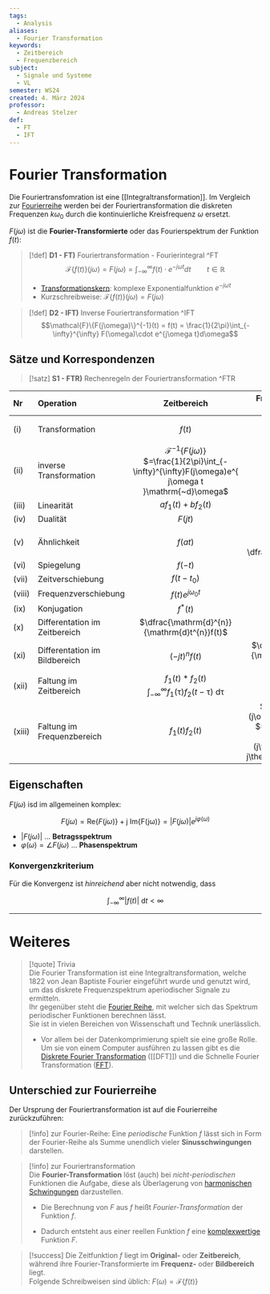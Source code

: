 ```yaml
---
tags:
  - Analysis
aliases:
  - Fourier Transformation
keywords:
  - Zeitbereich
  - Frequenzbereich
subject:
  - Signale und Systeme
  - VL
semester: WS24
created: 4. März 2024
professor:
  - Andreas Stelzer
def:
  - FT
  - IFT
---
```

 

# Fourier Transformation

Die Fouriertransfomration ist eine [[Integraltransformation]]. Im Vergleich zur [Fourierreihe](Fourier%20Reihe.md) werden bei der Fouriertransformation die diskreten Frequenzen $k\omega_{0}$ durch die kontinuierliche Kreisfrequenz $\omega$ ersetzt.

$F(j\omega)$ ist die **Fourier-Transformierte** oder das Fourierspektrum der Funktion $f(t)$:

> [!def] **D1 - FT)** Fouriertransformation - Fourierintegral ^FT
> $$\mathcal{F}\{f(t)\}(j\omega) = F(j\omega) = \int_{-\infty}^{\infty} f(t)\cdot e^{-j\omega t}dt \qquad t \in \mathbb{R}$$
> 
> - [Transformationskern](Integraltransformation.md): komplexe Exponentialfunktion $e^{ -j\omega t }$
> - Kurzschreibweise: $\mathcal{F}\{f(t)\}(j\omega) = F(j\omega)$



> [!def] **D2 - IFT)** Inverse Fouriertransformation ^IFT
> $$\mathcal{F}\{F(j\omega)\}^{-1}(t) = f(t) = \frac{1}{2\pi}\int_{-\infty}^{\infty} F(\omega)\cdot e^{j\omega t}d\omega$$

## Sätze und Korrespondenzen

> [!satz] **S1 - FTR)** Rechenregeln der Fouriertransformation ^FTR

| Nr     | Operation                        |                                                      Zeitbereich                                                       |                                                       Frequenzbereich ($\omega$-Domäne)                                                       |
| :----- | :------------------------------- | :--------------------------------------------------------------------------------------------------------------------: | :-------------------------------------------------------------------------------------------------------------------------------------------: |
| (i)    | Transformation                   |                                                         $f(t)$                                                         |                              $\mathcal{F}\{f(t)\}$<br>$=\int_{-\infty}^{\infty}f(t)e^{ j\omega t }\mathrm{~d}t$                               |
| (ii)   | inverse<br>Transformation        | $\mathcal{F}^{-1}\{F(j\omega)\}$<br>$=\frac{1}{2\pi}\int_{-\infty}^{\infty}F(j\omega)e^{ j\omega t }\mathrm{~d}\omega$ |                                                                 $F(j\omega)$                                                                  |
| (iii)  | Linearität                       |                                                 $af_{1}(t)+b f_{2}(t)$                                                 |                                                       $aF_{1}(j\omega)+bF_{2}(j\omega)$                                                       |
| (iv)   | Dualität                         |                                                        $F(jt)$                                                         |                                                               $2\pi f(-\omega)$                                                               |
| (v)    | Ähnlichkeit                      |                                                        $f(at)$                                                         |                                        $\dfrac{1}{\lvert a \rvert}F\left( \dfrac{j\omega}{a} \right)$                                         |
| (vi)   | Spiegelung                       |                                                        $f(-t)$                                                         |                                                                 $F(-j\omega)$                                                                 |
| (vii)  | Zeitverschiebung                 |                                                      $f(t-t_{0})$                                                      |                                                       $F(j\omega)e^{ -j\omega t_{0} }$                                                        |
| (viii) | Frequenzverschiebung             |                                                $f(t)e^{ j\omega_{0}t }$                                                |                                                           $F(j\omega-j\omega_{0})$                                                            |
| (ix)   | Konjugation                      |                                                       $f^{*}(t)$                                                       |                                                               $F^{*}(-j\omega)$                                                               |
| (x)    | Differentation im<br>Zeitbereich |                                     $\dfrac{\mathrm{d}^{n}}{\mathrm{d}t^{n}}f(t)$                                      |                                                           $(j\omega)^{n}F(j\omega)$                                                           |
| (xi)   | Differentation im<br>Bildbereich |                                                    $(-jt)^{n}f(t)$                                                     |                                           $\dfrac{\mathrm{d}^{n}}{\mathrm{d}\omega^{n}} F(j\omega)$                                           |
| (xii)  | Faltung im<br>Zeitbereich        |             $f_{1}(t)*f_{2}(t)$<br>$\int_{-\infty}^{\infty}f_{1}(\uptau)f_{2}(t-\uptau)\mathrm{~d}\uptau$              |                                                        $F_{1}(j\omega)F_{2}(j\omega)$                                                         |
| (xiii) | Faltung im<br>Frequenzbereich    |                                                   $f_{1}(t)f_{2}(t)$                                                   | $\frac{1}{2\pi}F_{1}(j\omega)F_{2}(j\omega)$<br>$=\frac{1}{2\pi}\int_{-\infty}^{\infty}F_{1}(j\theta)F_{2}(j\omega-j\theta)\mathrm{~d}\theta$ |

## Eigenschaften

$F(j\omega)$ isd im allgemeinen komplex:

$$F(j\omega) = \mathrm{Re}\left\{ F(j\omega) \right\} +\mathrm{j} ~\mathrm{Im\left\{ F(j\omega) \right\} }= \left| F(j\omega) \right| e^{ j\varphi(\omega) }   $$
- $\left| F(j\omega) \right|$ ... **Betragsspektrum**
- $\varphi(\omega) = \angle F(j\omega)$ ... **Phasenspektrum**

### Konvergenzkriterium

Für die Konvergenz ist *hinreichend* aber nicht notwendig, dass

$$
\int_{-\infty}^{\infty} \lvert f(t) \rvert \mathrm{~d}t < \infty
$$


---

# Weiteres

> [!quote] Trivia  
> Die Fourier Transformation ist eine Integraltransformation, welche 1822 von Jean Baptiste Fourier eingeführt wurde und genutzt wird, um das diskrete Frequenzspektrum aperiodischer Signale zu ermitteln.  
> Ihr gegenüber steht die [Fourier Reihe](../../Systemtheorie/Fourier%20Reihe.md), mit welcher sich das Spektrum periodischer Funktionen berechnen lässt.  
> Sie ist in vielen Bereichen von Wissenschaft und Technik unerlässlich.
> 
> - Vor allem bei der Datenkomprimierung spielt sie eine große Rolle. Um sie von einem Computer ausführen zu lassen gibt es die [Diskrete Fourier Transformation](DFT.md) ([[DFT]]) und die Schnelle Fourier Transformation ([FFT](../Softwareentwicklung/DS-Algo/FFT.md)).

## Unterschied zur Fourierreihe

Der Ursprung der Fouriertransformation ist auf die Fourierreihe zurückzuführen:

> [!info] zur Fourier-Reihe:
> Eine *periodische* Funktion $f$ lässt sich in Form der Fourier-Reihe als Summe unendlich vieler **Sinusschwingungen** darstellen.

> [!info] zur Fouriertransformation  
> Die **Fourier-Transformation** löst (auch) bei *nicht-periodischen* Funktionen die Aufgabe, diese als Überlagerung von [harmonischen Schwingungen](../../Physik/harmonische%20Schwingungen.md) darzustellen.
> 
> - Die Berechnung von $F$ aus $f$ heißt *Fourier-Transformation* der Funktion $f$.  
>
> - Dadurch entsteht aus einer reellen Funktion $f$ eine [komplexwertige](Komplexe%20Zahlen.md) Funktion $F$.

>[!success] Die Zeitfunktion $f$ liegt im **Original-** oder **Zeitbereich**, während ihre Fourier-Transformierte im **Frequenz-** oder **Bildbereich** liegt.  
> Folgende Schreibweisen sind üblich: $F(\omega)=\mathcal{F}\{f(t)\}$